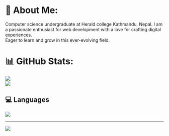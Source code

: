 
# 💫 About Me:
Computer science undergraduate at Herald college Kathmandu, Nepal. I am a passionate enthusiast  for web development with a love for crafting digital experiences.<br>Eager to learn and grow in this ever-evolving field.

# 📊 GitHub Stats:
![](https://github-readme-stats.vercel.app/api?username=Tshriju-hub&theme=swift&hide_border=true&include_all_commits=false&count_private=false)<br/>
![](https://github-readme-streak-stats.herokuapp.com/?user=Tshriju-hub&theme=swift&hide_border=true)<br/>

## 💻 Languages
![](https://github-readme-stats.vercel.app/api/top-langs/?username=Tshriju-hub&theme=swift&hide_border=true&include_all_commits=false&count_private=false&layout=compact)

---
[![](https://visitcount.itsvg.in/api?id=Tshriju-hub&icon=0&color=0)](https://visitcount.itsvg.in)

<!--
**Tshriju-hub/Tshriju-hub** is a ✨ _special_ ✨ repository because its `README.md` (this file) appears on your GitHub profile.

Here are some ideas to get you started:

- 🔭 I’m currently working on ...
- 🌱 I’m currently learning ...
- 👯 I’m looking to collaborate on ...
- 🤔 I’m looking for help with ...
- 💬 Ask me about ...
- 📫 How to reach me: ...
- 😄 Pronouns: ...
- ⚡ Fun fact: ...
-->
